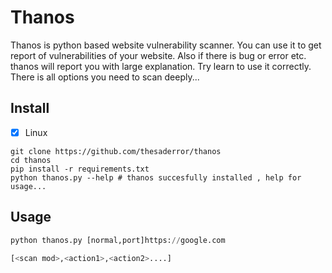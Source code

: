 # Thanos

Thanos is python based website vulnerability scanner. You can use it to get report of vulnerabilities of your website.
Also if there is bug or error etc. thanos will report you with large explanation. Try learn to use it correctly. 
There is all options you need to scan deeply...

## Install

- [x] Linux
```
git clone https://github.com/thesaderror/thanos
cd thanos
pip install -r requirements.txt
python thanos.py --help # thanos succesfully installed , help for usage...
```

## Usage
```python
python thanos.py [normal,port]https://google.com

[<scan mod>,<action1>,<action2>....]
```
